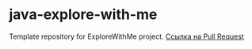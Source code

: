 # java-explore-with-me
Template repository for ExploreWithMe project.
[Ссылка на Pull Request](https://github.com/NazarovPV/java-explore-with-me/pull/3)
